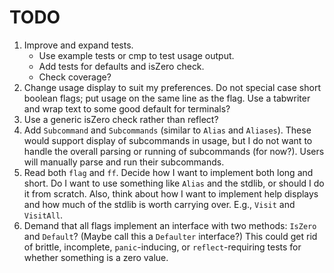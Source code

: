 # TODO

1. Improve and expand tests.
    + Use example tests or cmp to test usage output.
    + Add tests for defaults and isZero check.
    + Check coverage?
1. Change usage display to suit my preferences.  Do not special case short
   boolean flags; put usage on the same line as the flag. Use a tabwriter and
   wrap text to some good default for terminals?
1. Use a generic isZero check rather than reflect?
1. Add `Subcommand` and `Subcommands` (similar to `Alias` and `Aliases`).  These
   would support display of subcommands in usage, but I do not want to handle
   the overall parsing or running of subcommands (for now?).  Users will
   manually parse and run their subcommands.
1. Read both `flag` and `ff`.  Decide how I want to implement both long and
   short.  Do I want to use something like `Alias` and the stdlib, or should
   I do it from scratch.  Also, think about how I want to implement help
   displays and how much of the stdlib is worth carrying over.  E.g., `Visit`
   and `VisitAll`.
1. Demand that all flags implement an interface with two methods: `IsZero` and
   `Default`?  (Maybe call this a `Defaulter` interface?)  This could get rid of
   brittle, incomplete, `panic`-inducing, or `reflect`-requiring tests for
   whether something is a zero value.
